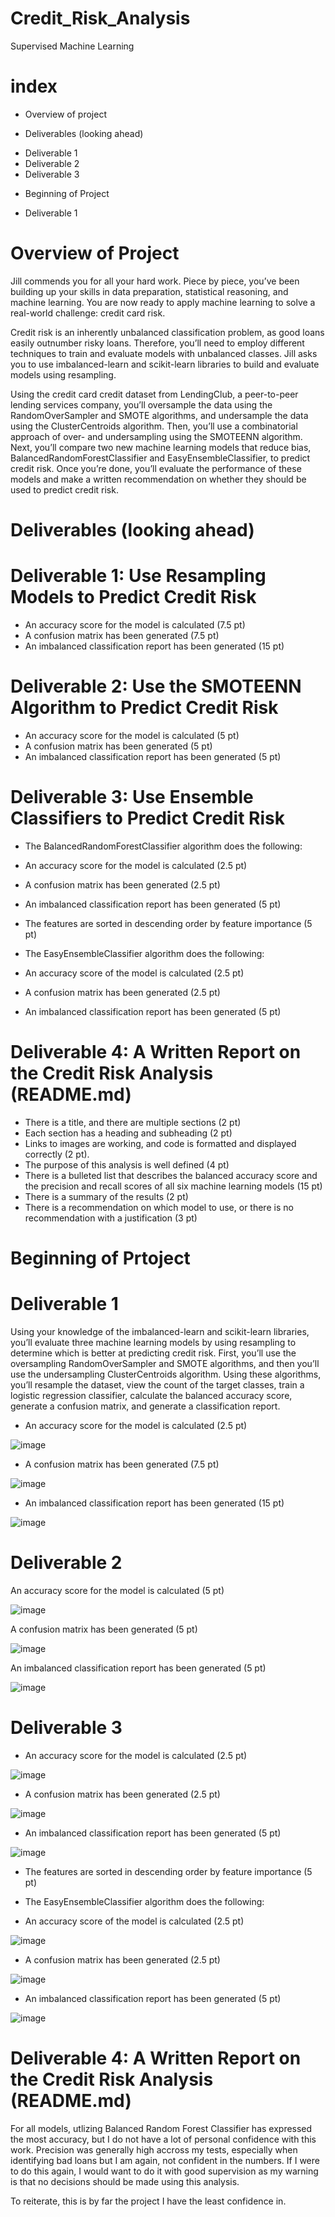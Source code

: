 # Credit_Risk_Analysis
Supervised Machine Learning

# index
* Overview of project

* Deliverables (looking ahead)
 - Deliverable 1
 - Deliverable 2
 - Deliverable 3
 
* Beginning of Project
 - Deliverable 1
 
# Overview of Project
Jill commends you for all your hard work. Piece by piece, you’ve been building up your skills in data preparation, statistical reasoning, and machine learning. You are now ready to apply machine learning to solve a real-world challenge: credit card risk.

Credit risk is an inherently unbalanced classification problem, as good loans easily outnumber risky loans. Therefore, you’ll need to employ different techniques to train and evaluate models with unbalanced classes. Jill asks you to use imbalanced-learn and scikit-learn libraries to build and evaluate models using resampling.

Using the credit card credit dataset from LendingClub, a peer-to-peer lending services company, you’ll oversample the data using the RandomOverSampler and SMOTE algorithms, and undersample the data using the ClusterCentroids algorithm. Then, you’ll use a combinatorial approach of over- and undersampling using the SMOTEENN algorithm. Next, you’ll compare two new machine learning models that reduce bias, BalancedRandomForestClassifier and EasyEnsembleClassifier, to predict credit risk. Once you’re done, you’ll evaluate the performance of these models and make a written recommendation on whether they should be used to predict credit risk.

# Deliverables (looking ahead)

# Deliverable 1: Use Resampling Models to Predict Credit Risk
* An accuracy score for the model is calculated (7.5 pt)
* A confusion matrix has been generated (7.5 pt)
* An imbalanced classification report has been generated (15 pt)
 
# Deliverable 2: Use the SMOTEENN Algorithm to Predict Credit Risk
* An accuracy score for the model is calculated (5 pt)
* A confusion matrix has been generated (5 pt)
* An imbalanced classification report has been generated (5 pt)

# Deliverable 3: Use Ensemble Classifiers to Predict Credit Risk

* The BalancedRandomForestClassifier algorithm does the following:

- An accuracy score for the model is calculated (2.5 pt)

- A confusion matrix has been generated (2.5 pt)

- An imbalanced classification report has been generated (5 pt)

- The features are sorted in descending order by feature importance (5 pt)

* The EasyEnsembleClassifier algorithm does the following:

- An accuracy score of the model is calculated (2.5 pt)

- A confusion matrix has been generated (2.5 pt)

- An imbalanced classification report has been generated (5 pt)

# Deliverable 4: A Written Report on the Credit Risk Analysis (README.md)

* There is a title, and there are multiple sections (2 pt)
* Each section has a heading and subheading (2 pt)
* Links to images are working, and code is formatted and displayed correctly (2 pt).
* The purpose of this analysis is well defined (4 pt)
* There is a bulleted list that describes the balanced accuracy score and the precision and recall scores of all six machine learning models (15 pt)
* There is a summary of the results (2 pt)
* There is a recommendation on which model to use, or there is no recommendation with a justification (3 pt)


# Beginning of Prtoject

# Deliverable 1
Using your knowledge of the imbalanced-learn and scikit-learn libraries, you’ll evaluate three machine learning models by using resampling to determine which is better at predicting credit risk. First, you’ll use the oversampling RandomOverSampler and SMOTE algorithms, and then you’ll use the undersampling ClusterCentroids algorithm. Using these algorithms, you’ll resample the dataset, view the count of the target classes, train a logistic regression classifier, calculate the balanced accuracy score, generate a confusion matrix, and generate a classification report.

- An accuracy score for the model is calculated (2.5 pt)

 ![image](https://user-images.githubusercontent.com/89880015/149815770-4570d558-53cc-43bf-9e56-f9a6fa4cc87e.png)
 
- A confusion matrix has been generated (7.5 pt)

![image](https://user-images.githubusercontent.com/89880015/149815906-0f811f02-3de5-4aa8-8c71-89beacce2869.png)

- An imbalanced classification report has been generated (15 pt)

![image](https://user-images.githubusercontent.com/89880015/149816098-39850d3a-9384-4894-ad94-b3dc98a30d8c.png)

# Deliverable 2

An accuracy score for the model is calculated (5 pt)

![image](https://user-images.githubusercontent.com/89880015/149816537-65374739-7ac0-4dc8-b0ad-c9acce6b8649.png)

A confusion matrix has been generated (5 pt)

![image](https://user-images.githubusercontent.com/89880015/149816805-3d62a112-5e8e-4d09-9b45-be6827b50e09.png)

An imbalanced classification report has been generated (5 pt)

![image](https://user-images.githubusercontent.com/89880015/149816975-1ba95d1c-7877-48e8-9323-8f1c134ea0d8.png)

# Deliverable 3

- An accuracy score for the model is calculated (2.5 pt)

![image](https://user-images.githubusercontent.com/89880015/149817198-7aa4cafa-b9e1-4fb7-9f73-b35694c963c6.png)

- A confusion matrix has been generated (2.5 pt)

![image](https://user-images.githubusercontent.com/89880015/149817426-b000e61f-4891-4573-b812-245fad063a4d.png)

- An imbalanced classification report has been generated (5 pt)

![image](https://user-images.githubusercontent.com/89880015/149817498-ced0bf7e-6076-4383-b7f5-8db409560f94.png)

- The features are sorted in descending order by feature importance (5 pt)

* The EasyEnsembleClassifier algorithm does the following:

- An accuracy score of the model is calculated (2.5 pt)

![image](https://user-images.githubusercontent.com/89880015/149817588-4f883fa9-4e64-4bdb-9836-79919d11e02c.png)


- A confusion matrix has been generated (2.5 pt)

![image](https://user-images.githubusercontent.com/89880015/149817632-5b83c001-a91c-432d-a249-841e030b430c.png)


- An imbalanced classification report has been generated (5 pt)

![image](https://user-images.githubusercontent.com/89880015/149817668-a849bc38-10a5-4660-8bb9-ffc79f846548.png)

# Deliverable 4: A Written Report on the Credit Risk Analysis (README.md)

For all models, utlizing Balanced Random Forest Classifier has expressed the most accuracy, but I do not have a lot of personal confidence with this work. Precision was generally high accross my tests, especially when identifying bad loans but I am again, not confident in the numbers. If I were to do this again, I would want to do it with good supervision as my warning is that no decisions should be made using this analysis. 

To reiterate, this is by far the project I have the least confidence in. 
